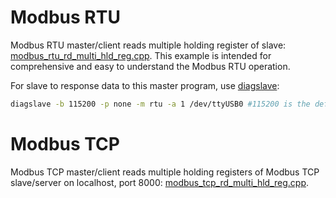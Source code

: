# Modbus RTU
Modbus RTU master/client reads multiple holding register of slave: [modbus_rtu_rd_multi_hld_reg.cpp](modbus_rtu_rd_multi_hld_reg.cpp). This example is intended for comprehensive and easy to understand the Modbus RTU operation. 

For slave to response data to this master program, use [diagslave]():

```sh
diagslave -b 115200 -p none -m rtu -a 1 /dev/ttyUSB0 #115200 is the default baudrate of Ubuntu serial port
```
# Modbus TCP
Modbus TCP master/client reads multiple holding registers of Modbus TCP slave/server on localhost, port 8000: [modbus_tcp_rd_multi_hld_reg.cpp](modbus_tcp_rd_multi_hld_reg.cpp).